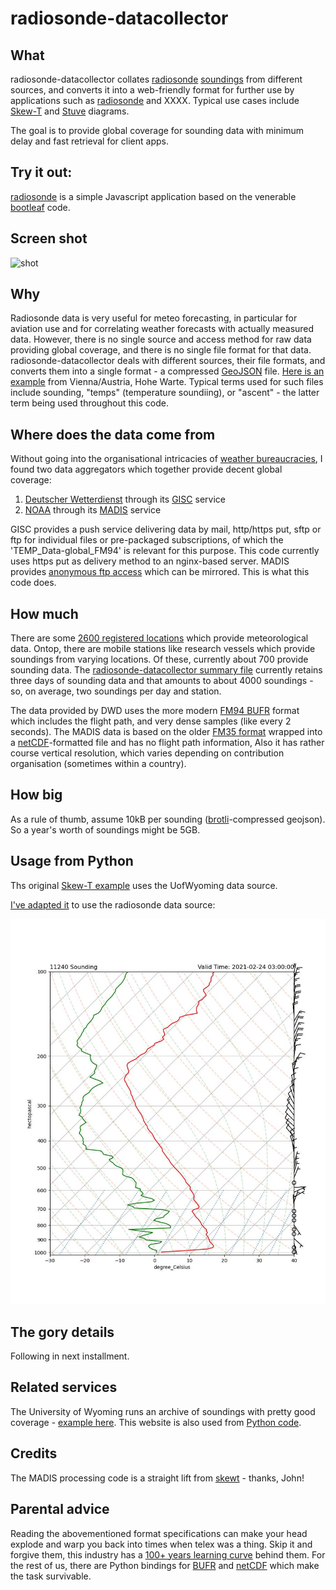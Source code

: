 


# radiosonde-datacollector

## What

radiosonde-datacollector collates [radiosonde](https://en.wikipedia.org/wiki/Radiosonde) [soundings](https://www.meteoswiss.admin.ch/home/measurement-and-forecasting-systems/atmosphere/radio-soundings.html)  from different sources, and converts it into a web-friendly format for further use by applications such as [radiosonde](https://radiosonde.mah.priv.at/app/) and XXXX. Typical use cases include [Skew-T](https://www.weather.gov/source/zhu/ZHU_Training_Page/convective_parameters/skewt/skewtinfo.html)  and [Stuve](http://www.csun.edu/~hmc60533/CSUN_103/weather_exercises/soundings/smog_and_inversions/Understanding%20Stuve_v3.htm) diagrams.

 The goal is to provide global coverage for sounding data with minimum delay and fast retrieval for client apps.

## Try it out:

[radiosonde](https://radiosonde.mah.priv.at/app/) is a simple Javascript application based on the venerable [bootleaf](https://bootleaf.xyz/) code.

## Screen shot

![shot](https://static.mah.priv.at/public/radiosonde-screenshot.jpg)
## Why

Radiosonde data is very useful for meteo forecasting, in particular for aviation use and for correlating weather forecasts with actually measured data. However, there is no single source and access method for raw data providing global coverage, and there is no single file format for that data. radiosonde-datacollector deals with different sources,  their file formats, and converts them into a single format - a compressed [GeoJSON](https://geojson.org/) file. [Here is an example](https://radiosonde.mah.priv.at/data-dev/gisc/11/035/11035_20210224_120000.geojson) from Vienna/Austria, Hohe Warte. Typical terms used for such files include sounding, "temps" (temperature soundiing), or "ascent" - the latter term being used throughout this code.

## Where does the data come from
Without going into the organisational intricacies of [weather bureaucracies](https://public.wmo.int/en), I found two data aggregators which together provide decent global coverage:

 1. [Deutscher Wetterdienst](https://www.dwd.de/EN/Home/home_node.html) through its [GISC](https://gisc.dwd.de/wisportal/#) service
 2. [NOAA](https://www.noaa.gov/) through its [MADIS](https://madis.ncep.noaa.gov/) service

GISC provides a push service delivering data by mail, http/https put, sftp or ftp for individual files or pre-packaged subscriptions, of which the 'TEMP_Data-global_FM94' is relevant for this purpose. This code currently uses https put as delivery method to an nginx-based server.
MADIS provides [anonymous ftp access](ftp://madis-data.ncep.noaa.gov/point/raob/netcdf/) which can be mirrored. This is what this code does.

## How much
There are some [2600 registered locations](https://radiosonde.mah.priv.at/static/station_list.txt) which provide meteorological data. Ontop, there are  mobile stations like research vessels which provide soundings from varying locations. Of these, currently about 700 provide sounding data. The [radiosonde-datacollector summary file](https://radiosonde.mah.priv.at/data-dev/summary.geojson) currently retains three days of sounding data and that amounts to about 4000 soundings - so, on average, two soundings per day and station.

The data provided by DWD uses the more modern [FM94 BUFR](https://www.romsaf.org/romsaf_bufr.pdf) format which includes the flight path, and very dense samples (like every 2 seconds). The MADIS data is based on the older [FM35 format](http://vietorweather.net/wxp/appendix1/Formats/TEMP.html) wrapped into a [netCDF](https://www.unidata.ucar.edu/software/netcdf/)-formatted file and has no flight path information, Also it has rather course vertical resolution, which varies depending on contribution organisation (sometimes within a country).


## How big
As a rule of thumb, assume 10kB per sounding ([brotli](https://github.com/google/brotli)-compressed geojson). So a year's worth of soundings might be 5GB.

##  Usage from Python

Ths original [Skew-T example](https://unidata.github.io/python-gallery/examples/SkewT_Example.html) uses the UofWyoming data source.

[I've adapted it](https://github.com/mhaberler/radiosonde-datacollector/blob/master/examples/SkewT_Example.py) to use the radiosonde data source:


![SkewT Diagram using radiosonde-datacollector as source](https://raw.githubusercontent.com/mhaberler/radiosonde-datacollector/master/examples/thalerhof.jpg)

## The gory details
Following in next installment.

## Related services
The University of Wyoming runs an archive of soundings with pretty good coverage - [example here](http://weather.uwyo.edu/cgi-bin/bufrraob.py?datetime=2021-02-24%2012:00:00&id=10238&type=TEXT:LIST). This website is also used from [Python code](https://unidata.github.io/python-gallery/examples/SkewT_Example.html).

## Credits
The MADIS processing code is a straight lift from [skewt](https://github.com/johnckealy/skewtapi/blob/master/scripts/query_madis.py) - thanks, John!

## Parental advice

Reading the abovementioned format specifications can make your head explode and warp you back into times when telex was a thing. Skip it and forgive them, this industry has a [100+ years learning curve](https://core.ac.uk/download/pdf/26960518.pdf) behind them. For the rest of us, there are Python bindings for [BUFR](https://pypi.org/project/eccodes/) and [netCDF](https://unidata.github.io/netcdf4-python/)  which make the task survivable.
